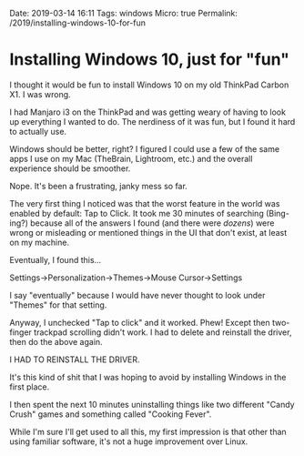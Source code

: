 Date: 2019-03-14 16:11
Tags: windows
Micro: true
Permalink: /2019/installing-windows-10-for-fun

# Installing Windows 10, just for "fun"

I thought it would be fun to install Windows 10 on my old ThinkPad Carbon X1. I was wrong.

I had Manjaro i3 on the ThinkPad and was getting weary of having to look up everything I wanted to do. The nerdiness of it was fun, but I found it hard to actually use.

Windows should be better, right? I figured I could use a few of the same apps I use on my Mac (TheBrain, Lightroom, etc.) and the overall experience should be smoother.

Nope. It's been a frustrating, janky mess so far.

The very first thing I noticed was that the worst feature in the world was enabled by default: Tap to Click. It took me 30 minutes of searching (Bing-ing?) because all of the answers I found (and there were _dozens_) were wrong or misleading or mentioned things in the UI that don't exist, at least on my machine.

Eventually, I found this...

Settings->Personalization->Themes->Mouse Cursor->Settings

I say "eventually" because I would have never thought to look under "Themes" for that setting.

Anyway, I unchecked "Tap to click" and it worked. Phew! Except then two-finger trackpad scrolling didn't work. I had to delete and reinstall the driver, then do the above again.

I HAD TO REINSTALL THE DRIVER.

It's this kind of shit that I was hoping to avoid by installing Windows in the first place.

I then spent the next 10 minutes uninstalling things like two different "Candy Crush" games and something called "Cooking Fever". 

While I'm sure I'll get used to all this, my first impression is that other than using familiar software, it's not a huge improvement over Linux.

